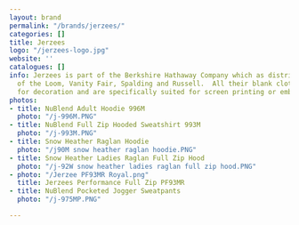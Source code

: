```yaml
---
layout: brand
permalink: "/brands/jerzees/"
categories: []
title: Jerzees
logo: "/jerzees-logo.jpg"
website: ''
catalogues: []
info: Jerzees is part of the Berkshire Hathaway Company which as distributes Fruit
  of the Loom, Vanity Fair, Spalding and Russell.  All their blank clothing is designed
  for decoration and are specifically suited for screen printing or embroidery.
photos:
- title: NuBlend Adult Hoodie 996M
  photo: "/j-996M.PNG"
- title: NuBlend Full Zip Hooded Sweatshirt 993M
  photo: "/j-993M.PNG"
- title: Snow Heather Raglan Hoodie
  photo: "/j90M snow heather raglan hoodie.PNG"
- title: Snow Heather Ladies Raglan Full Zip Hood
  photo: "/j-92W snow heather ladies raglan full zip hood.PNG"
- photo: "/Jerzee PF93MR Royal.png"
  title: Jerzees Performance Full Zip PF93MR
- title: NuBlend Pocketed Jogger Sweatpants
  photo: "/j-975MP.PNG"

---
```

